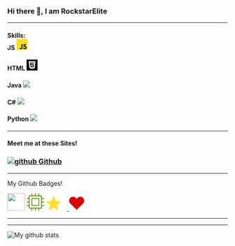 ### Hi there 👋, I am RockstarElite

---------------------------------------------------------------------------------------------------------------------------------------------------------------

#### Skills: <br>JS <img src="https://github.com/Apoorva-Kumar1/Aoi/blob/master/images.png" width="25"/>
#### HTML <img src="https://github.com/Apoorva-Kumar1/Aoi/blob/master/images%20(1).png" width="25" />
#### Java <img src="https://1000logos.net/wp-content/uploads/2020/09/Java-Logo.png" width="25" />
#### C# <img src="https://upload.wikimedia.org/wikipedia/commons/thumb/7/7a/C_Sharp_logo.svg/1200px-C_Sharp_logo.svg.png" width="25" />
#### Python <img src="https://upload.wikimedia.org/wikipedia/commons/thumb/c/c3/Python-logo-notext.svg/768px-Python-logo-notext.svg.png" width="25" />

-------------------------------------------------------------------------------------------------------------------------------------------------------------------


#### Meet me at these Sites!

### [<img src='https://cdn.jsdelivr.net/npm/simple-icons@3.0.1/icons/github.svg' alt='github' height='40'> Github](https://github.com/RockstarElite)

-------------------------------------------------------------------------------------------------------------------------------------------------------------------
My Github Badges!

<a href='https://docs.github.com/en/free-pro-team@latest/github/getting-started-with-github/githubs-products#github-pro'>
 <img src='https://github.com/RockstarElite/Site/blob/main/Pro.PNG' width='40' height='40'></a>
<a href='https://docs.github.com/en/developers'>
 <img src='https://raw.githubusercontent.com/acervenky/animated-github-badges/master/assets/devbadge.gif' width='40' height='40'></a>
<a href='https://stars.github.com/'>
 <img src='https://raw.githubusercontent.com/acervenky/animated-github-badges/master/assets/starbadge.gif' width='35' height='35'></a> <a href='https://docs.github.com/en/github/supporting-the-open-source-community-with-github-sponsors'>
 <img src='https://raw.githubusercontent.com/acervenky/animated-github-badges/master/assets/sponsorbadge.gif' width='35' height='35'></a> 

-------------------------------------------------------------------------------------------------------------------------------------------------------------------


-------------------------------------------------------------------------------------------------------------------------------------------------------------------
![My github stats](https://github-readme-stats.vercel.app/api?username=RockstarElite&show_icons=true&theme=merko)
